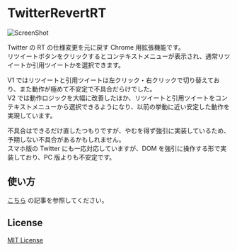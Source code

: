 
# TwitterRevertRT

![ScreenShot](https://user-images.githubusercontent.com/39271166/100163767-bf879400-2ef9-11eb-9d11-c2b4ea491139.png)

Twitter の RT の仕様変更を元に戻す Chrome 用拡張機能です。  
リツイートボタンをクリックするとコンテキストメニューが表示され、通常リツイートか引用ツイートかを選択できます。

V1 ではリツイートと引用ツイートは左クリック・右クリックで切り替えており、また動作が極めて不安定で不具合だらけでした。  
V2 では動作ロジックを大幅に改善したほか、リツイートと引用ツイートをコンテキストメニューから選択できるようになり、以前の挙動に近い安定した動作を実現しています。

不具合はできるだけ直したつもりですが、やむを得ず強引に実装しているため、予期しない不具合があるかもしれません。  
スマホ版の Twitter にも一応対応していますが、DOM を強引に操作する形で実装しており、PC 版よりも不安定です。

## 使い方
[こちら](https://blog.tsukumijima.net/article/twitter-revert-rt/) の記事を参照してください。

## License
[MIT License](LICENSE.txt)
